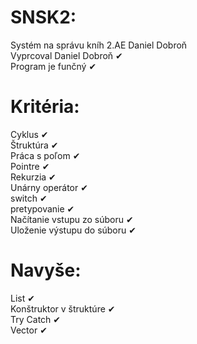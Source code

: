 # SNSK2:
Systém na správu kníh 2.AE Daniel Dobroň \
Vyprcoval Daniel Dobroň  ✔ \
Program je funčný ✔  

# Kritéria:
Cyklus ✔ \
Štruktúra ✔ \
Práca s poľom ✔ \
Pointre ✔ \
Rekurzia ✔ \
Unárny operátor ✔ \
switch ✔ \
pretypovanie ✔ \
Načítanie vstupu zo súboru ✔ \
Uloženie výstupu do súboru ✔ 

# Navyše: 
List ✔ \
Konštruktor v štruktúre ✔ \
Try Catch ✔ \
Vector ✔ 
